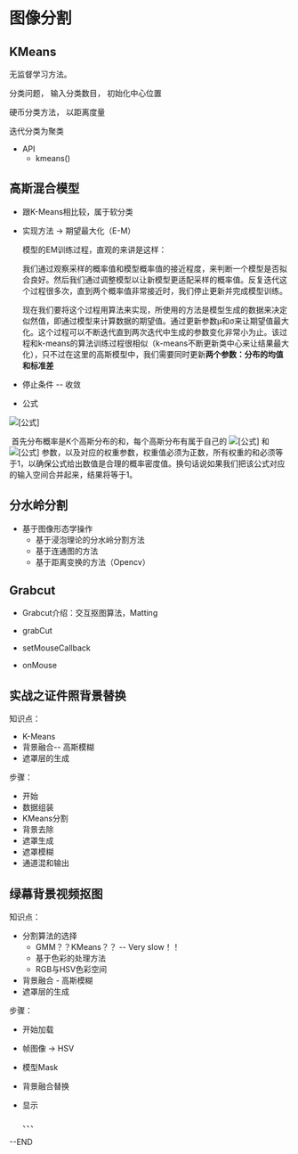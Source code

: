 # 图像分割

## KMeans

无监督学习方法。

分类问题， 输入分类数目， 初始化中心位置

硬币分类方法， 以距离度量

迭代分类为聚类

- API
  - kmeans()

## 高斯混合模型

- 跟K-Means相比较，属于软分类

- 实现方法 -> 期望最大化（E-M）

  模型的EM训练过程，直观的来讲是这样：

  我们通过观察采样的概率值和模型概率值的接近程度，来判断一个模型是否拟合良好。然后我们通过调整模型以让新模型更适配采样的概率值。反复迭代这个过程很多次，直到两个概率值非常接近时，我们停止更新并完成模型训练。

  现在我们要将这个过程用算法来实现，所使用的方法是模型生成的数据来决定似然值，即通过模型来计算数据的期望值。通过更新参数μ和σ来让期望值最大化。这个过程可以不断迭代直到两次迭代中生成的参数变化非常小为止。该过程和k-means的算法训练过程很相似（k-means不断更新类中心来让结果最大化），只不过在这里的高斯模型中，我们需要同时更新**两个参数：分布的均值和标准差**

- 停止条件 -- 收敛

- 公式

![[公式]](https://www.zhihu.com/equation?tex=p%28x%29%3D%5Csum_%7Bi%3D1%7D%5E%7BK%7D%7B%5Cphi_%7Bi%7D%7D%5Cfrac%7B1%7D%7B%5Csqrt%7B2%5Csigma_%7Bi%7D%5E%7B2%7D%5Cpi%7D%7De%5E%7B-%5Cfrac%7B%28x-%5Cmu_%7Bi%7D%29%5E%7B2%7D%7D%7B2%5Csigma_%7Bi%7D%5E%7B2%7D%7D%7D)

​		首先分布概率是K个高斯分布的和，每个高斯分布有属于自己的 ![[公式]](https://www.zhihu.com/equation?tex=%5Cmu) 和 ![[公式]](https://www.zhihu.com/equation?tex=%5Csigma) 参数，以及对应的权重参数，权重值必须为正数，所有权重的和必须等于1，以确保公式给出数值是合理的概率密度值。换句话说如果我们把该公式对应的输入空间合并起来，结果将等于1。

## 分水岭分割

- 基于图像形态学操作
  - 基于浸泡理论的分水岭分割方法
  - 基于连通图的方法
  - 基于距离变换的方法（Opencv） 

## Grabcut

- Grabcut介绍：交互抠图算法，Matting

- grabCut

- setMouseCallback

- onMouse

## 实战之证件照背景替换

知识点：

- K-Means
- 背景融合-- 高斯模糊
- 遮罩层的生成

步骤：

- 开始
- 数据组装
- KMeans分割
- 背景去除
- 遮罩生成
- 遮罩模糊
- 通道混和输出

## 绿幕背景视频抠图

知识点：

- 分割算法的选择
  - GMM？？KMeans？？ -- Very slow！！
  - 基于色彩的处理方法
  - RGB与HSV色彩空间
- 背景融合 - 高斯模糊
- 遮罩层的生成

步骤：

- 开始加载

- 帧图像 -> HSV

- 模型Mask

- 背景融合替换

- 显示

  、、、

--END
